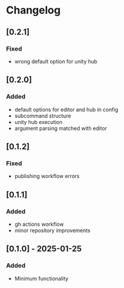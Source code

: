 # Changelog

## [0.2.1]

### Fixed

- wrong default option for unity hub

## [0.2.0]

### Added

- default options for editor and hub in config
- subcommand structure
- unity hub execution
- argument parsing matched with editor

## [0.1.2]

### Fixed

- publishing workflow errors

## [0.1.1]

### Added

- gh actions workflow
- minor repository improvements

## [0.1.0] - 2025-01-25

### Added

- Minimum functionality

